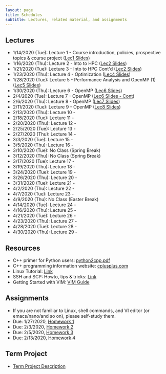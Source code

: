 ```yaml
---
layout: page
title: Schedules
subtitle: Lectures, related material, and assignments
---
```

## Lectures
 * 1/14/2020 (Tue): Lecture 1 - Course introduction, policies, prospective topics & course project ([Lec1 Slides][1])
 * 1/16/2020 (Thu): Lecture 2 - Into to HPC ([Lec2 Slides][2])
 * 1/21/2020 (Tue): Lecture 3 - Into to HPC Cont'd ([Lec2 Slides][2])
 * 1/23/2020 (Thu): Lecture 4 - Optimization ([Lec4 Slides][4])
 * 1/28/2020 (Tue): Lecture 5 - Performance Analysis and OpenMP (1) ([Lec5 Slides][5])
 * 1/30/2020 (Thu): Lecture 6 - OpenMP ([Lec6 Slides][6])
 * 2/4/2020 (Tue): Lecture 7 - OpenMP ([Lec6 Slides - Cont][6])
 * 2/6/2020 (Thu): Lecture 8 - OpenMP ([Lec7 Slides][7])
 * 2/11/2020 (Tue): Lecture 9 -  OpenMP ([Lec8 Slides][8])
 * 2/13/2020 (Thu): Lecture 10 - 
 * 2/18/2020 (Tue): Lecture 11 - 
 * 2/20/2020 (Thu): Lecture 12 - 
 * 2/25/2020 (Tue): Lecture 13 - 
 * 2/27/2020 (Thu): Lecture 14 - 
 * 3/3/2020 (Tue): Lecture 15 - 
 * 3/5/2020 (Thu): Lecture 16 - 
 * 3/10/2020 (Tue): No Class (Spring Break)
 * 3/12/2020 (Thu): No Class (Spring Break)
 * 3/17/2020 (Tue): Lecture 17 - 
 * 3/19/2020 (Thu): Lecture 18 - 
 * 3/24/2020 (Tue): Lecture 19 - 
 * 3/26/2020 (Thu): Lecture 20 - 
 * 3/31/2020 (Tue): Lecture 21 - 
 * 4/2/2020 (Thu): Lecture 22 - 
 * 4/7/2020 (Tue): Lecture 23 - 
 * 4/9/2020 (Thu): No Class (Easter Break)
 * 4/14/2020 (Tue): Lecture 24 - 
 * 4/16/2020 (Thu): Lecture 25 - 
 * 4/21/2020 (Tue): Lecture 26 - 
 * 4/23/2020 (Thu): Lecture 27 - 
 * 4/28/2020 (Tue): Lecture 28 - 
 * 4/30/2020 (Thu): Lecture 29 - 

## Resources
 * C++ primer for Python users: [python2cpp.pdf][R1]
 * C++ programming information website: [cplusplus.com][R2]
 * Linux Tutorial: [Link][R3]
 * SSH and SCP: Howto, tips & tricks: [Link][R4]
 * Getting Started with VIM: [VIM Guide][R5]

## Assignments 
 * If you are not familiar to Linux, shell commands, and VI editor (or emacs/nano/and so on), please self-study them.
 * Due: 1/27/2020, [Homework 1][H1]
 * Due: 2/3/2020, [Homework 2][H2]
 * Due: 2/5/2020, [Homework 3][H3]
 * Due: 2/13/2020, [Homework 4][H4]

## Term Project
  * [Term Project Description]({{site.url}}/project/project_description)

[1]:{{site.url}}/lectures/CSCI4850_Lec01.pdf
[2]:{{site.url}}/lectures/CSCI4850_Lec02.pdf
[4]:{{site.url}}/lectures/CSCI4850_Lec04.pdf
[5]:{{site.url}}/lectures/CSCI4850_Lec05.pdf
[6]:{{site.url}}/lectures/CSCI4850_Lec06.pdf
[7]:{{site.url}}/lectures/CSCI4850_Lec07.pdf
[8]:{{site.url}}/lectures/CSCI4850_Lec08.pdf

[R1]:{{site.url}}/lectures/python2cpp.pdf
[R2]:http://www.cplusplus.com/
[R3]:https://ryanstutorials.net/linuxtutorial/
[R4]:https://linuxacademy.com/blog/linux/ssh-and-scp-howto-tips-tricks/
[R5]:https://scotch.io/tutorials/getting-started-with-vim-an-interactive-guide

[H1]:{{site.url}}/homework/hw1
[H2]:{{site.url}}/homework/hw2
[H3]:{{site.url}}/homework/hw3.pdf
[H4]:{{site.url}}/homework/hw4

